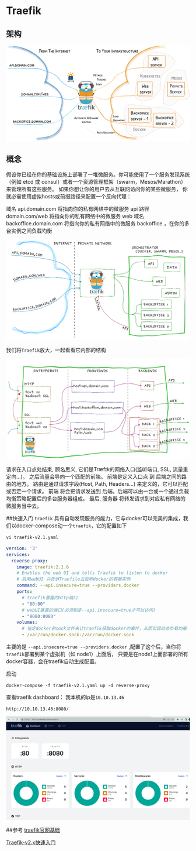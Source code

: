 # Traefik

## 架构

![架构](../images/traefik-architecture.png)


## 概念

假设你已经在你的基础设施上部署了一堆微服务。你可能使用了一个服务发现系统（例如 etcd 或 consul）或者一个资源管理框架（swarm，Mesos/Marathon）来管理所有这些服务。 如果你想让你的用户去从互联网访问你的某些微服务， 你就必需使用虚拟hosts或前缀路径来配置一个反向代理：

域名 api.domain.com 将指向你的私有网络中的微服务 api
路径 domain.com/web 将指向你的私有网络中的微服务 web
域名 backoffice.domain.com 将指向你的私有网络中的微服务 backoffice ，在你的多台实例之间负载均衡

![架构](../images/traefik-architecture-2.png)

我们将`Traefik`放大，一起看看它内部的结构

![架构](../images/traefik-internal.png)

请求在入口点处结束, 顾名思义, 它们是Træfɪk的网络入口(监听端口, SSL, 流量重定向...)。
之后流量会导向一个匹配的前端。 前端是定义入口点 到 后端之间的路由的地方。 路由是通过请求字段(Host, Path, Headers...) 来定义的，它可以匹配或否定一个请求。
前端 将会把请求发送到 后端。后端可以由一台或一个通过负载均衡策略配置后的多台服务器组成。
最后, 服务器 将转发请求到对应私有网络的微服务当中去。

##快速入门
`traefik` 具有自动发现服务的能力，它与docker可以完美的集成，我们以docker-compose动一个`traefik`，它的配置如下

```shell
vi traefik-v2.1.yaml
```

```yaml
version: '3'
services:
  reverse-proxy:
    image: traefik:2.1.6
    # Enables the web UI and tells Traefik to listen to docker
    # 启用webUI 并告诉Traefile去监听docker的容器实例
    command: --api.insecure=true --providers.docker
    ports:
      # traefik暴露的http端口
      - "80:80"
      # webUI暴露的端口(必须制定--api.insecure=true才可以访问)
      - "8080:8080"
    volumes:
      # 指定docker的sock文件来让traefik获取docker的事件，从而实现动态负载均衡
      - /var/run/docker.sock:/var/run/docker.sock
```

主要的是 ```--api.insecure=true --providers.docker``` ,配置了这个后，当你将`traefik`部署到某个虚拟机（如 node1）上面后，
只要是在node1上面部署的所有docker容器，会在traefik自动生成配置。


启动 
```shell
docker-compose -f traefik-v2.1.yaml up -d reverse-proxy
```

查看traefik dashboard：
我本机的ip是`10.10.13.46`

```http request
http://10.10.13.46:8080/
```

![dashboard](../images/traefik-dashboard.png)



##参考
[traefik官网基础](https://docs.traefik.cn/basics)

[Traefik-v2.x快速入门](https://www.cnblogs.com/xiao987334176/p/12447783.html)

